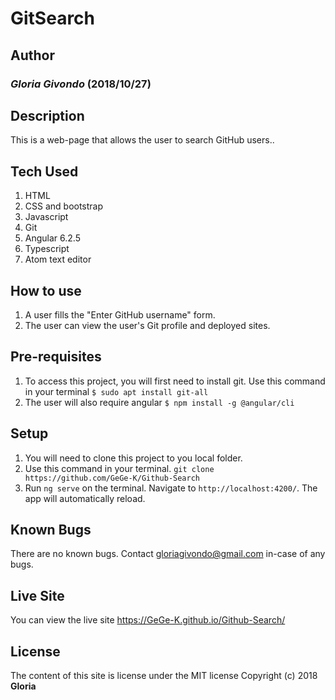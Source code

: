 # GitSearch

## Author

### *Gloria Givondo* (2018/10/27)

## Description

This is a web-page that allows the user to search GitHub users..

## Tech Used

1. HTML
2. CSS and bootstrap
3. Javascript
4. Git
5. Angular 6.2.5
6. Typescript
7. Atom text editor

## How to use

1. A user fills the "Enter GitHub username" form. 
2. The user can view the user's Git profile and deployed sites.


## Pre-requisites

1. To access this project, you will first need to install git. Use this command in your terminal ```$ sudo apt install git-all```
2. The user will also require angular ```$ npm install -g @angular/cli```


## Setup

1. You will need to clone this project to you local folder.
2. Use this command in your terminal. ```git clone https://github.com/GeGe-K/Github-Search```
3. Run `ng serve` on the terminal. Navigate to `http://localhost:4200/`. The app will automatically reload.

## Known Bugs

There are no known bugs. Contact gloriagivondo@gmail.com in-case of any bugs.

## Live Site

You can view the live site https://GeGe-K.github.io/Github-Search/

## License

The content of this site is license under the MIT license
Copyright (c) 2018 **Gloria**